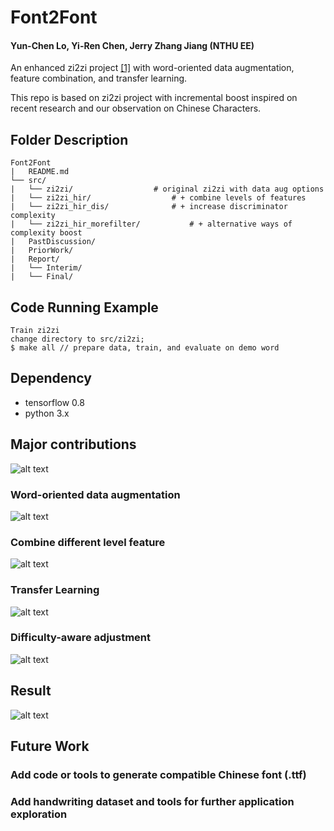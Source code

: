 # Font2Font 

#### Yun-Chen Lo, Yi-Ren Chen, Jerry Zhang Jiang (NTHU EE)

An enhanced zi2zi project [[1]](https://github.com/kaonashi-tyc/zi2zi) with word-oriented data augmentation, feature combination, and transfer learning. 

This repo is based on zi2zi project with incremental boost inspired on recent research and our observation on Chinese Characters.

## Folder Description

```
Font2Font
|	README.md
└──	src/
|	└── zi2zi/					# original zi2zi with data aug options
|	└── zi2zi_hir/					# + combine levels of features
|	└── zi2zi_hir_dis/				# + increase discriminator complexity
|	└── zi2zi_hir_morefilter/			# + alternative ways of complexity boost
|	PastDiscussion/
|	PriorWork/
|	Report/
|	└── Interim/
|	└── Final/
```

## Code Running Example
```
Train zi2zi 
change directory to src/zi2zi;
$ make all // prepare data, train, and evaluate on demo word
```

## Dependency
- tensorflow 0.8
- python 3.x

## Major contributions
![alt text](https://i.imgur.com/RqkXm2Y.png)
### Word-oriented data augmentation
![alt text](https://i.imgur.com/ysV0Yqc.png)
### Combine different level feature 
![alt text](https://i.imgur.com/jjym664.png)
### Transfer Learning
![alt text](https://i.imgur.com/9RCz2yg.png)
### Difficulty-aware adjustment
![alt text](https://i.imgur.com/tq1pbOu.png)

## Result
![alt text](https://i.imgur.com/2zaQnOI.png)

## Future Work
### Add code or tools to generate compatible Chinese font (.ttf)
### Add handwriting dataset and tools for further application exploration
